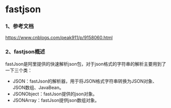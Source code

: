 # fastjson

### 1、参考文档

https://www.cnblogs.com/peak911/p/9158060.html

### 2、fastjson概述

fastJson是阿里提供的快速解析json包，对于json格式的字符串的解析主要用到了一下三个类：

* JSON：fastJson的解析器，用于将JSON格式字符串转换为JSON对象、JSON数组、JavaBean。
* JSONObject：fastJson提供的json对象。
* JSONArray：fastJson提供json数组对象。



